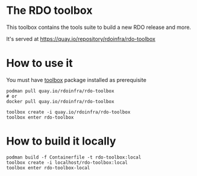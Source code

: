 # The RDO toolbox

This toolbox contains the tools suite to
build a new RDO release and more.

It's served at https://quay.io/repository/rdoinfra/rdo-toolbox

# How to use it

You must have [toolbox](https://github.com/containers/toolbox) package installed as prerequisite

```
podman pull quay.io/rdoinfra/rdo-toolbox
# or
docker pull quay.io/rdoinfra/rdo-toolbox

toolbox create -i quay.io/rdoinfra/rdo-toolbox
toolbox enter rdo-toolbox
```

# How to build it locally
```
podman build -f Containerfile -t rdo-toolbox:local
toolbox create -i localhost/rdo-toolbox:local
toolbox enter rdo-toolbox-local
```
